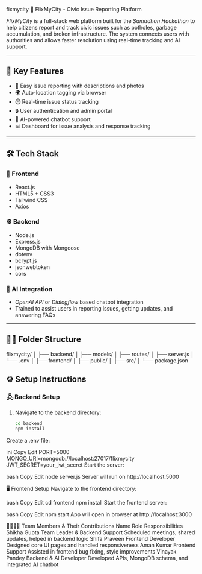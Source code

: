 fixmycity
🌆 FlixMyCity - Civic Issue Reporting Platform

*FlixMyCity* is a full-stack web platform built for the *Samadhan Hackathon* to help citizens report and track civic issues such as potholes, garbage accumulation, and broken infrastructure. The system connects users with authorities and allows faster resolution using real-time tracking and AI support.

---

## 🚀 Key Features

- 📌 Easy issue reporting with descriptions and photos
- 🌍 Auto-location tagging via browser
- ⏱️ Real-time issue status tracking
- 🔒 User authentication and admin portal
- 🤖 AI-powered chatbot support
- 📊 Dashboard for issue analysis and response tracking

---

## 🛠️ Tech Stack

### 🎨 Frontend
- React.js
- HTML5 + CSS3
- Tailwind CSS
- Axios

### ⚙️ Backend
- Node.js
- Express.js
- MongoDB with Mongoose
- dotenv
- bcrypt.js
- jsonwebtoken
- cors

### 🧠 AI Integration
- *OpenAI API* or *Dialogflow* based chatbot integration
- Trained to assist users in reporting issues, getting updates, and answering FAQs

---

## 🧑‍💻 Folder Structure

flixmycity/
│
├── backend/
│ ├── models/
│ ├── routes/
│ ├── server.js
│ └── .env
│
├── frontend/
│ ├── public/
│ ├── src/
│ └── package.json


## ⚙️ Setup Instructions

### 🖧 Backend Setup

1. Navigate to the backend directory:
   ```bash
   cd backend
   npm install
Create a .env file:

ini
Copy
Edit
PORT=5000
MONGO_URI=mongodb://localhost:27017/flixmycity
JWT_SECRET=your_jwt_secret
Start the server:

bash
Copy
Edit
node server.js
Server will run on http://localhost:5000

🖥️ Frontend Setup
Navigate to the frontend directory:

bash
Copy
Edit
cd frontend
npm install
Start the frontend server:

bash
Copy
Edit
npm start
App will open in browser at http://localhost:3000

👨‍👩‍👧‍👦 Team Members & Their Contributions
Name	Role	Responsibilities
Shikha Gupta	Team Leader & Backend Support	Scheduled meetings, shared updates, helped in backend logic
Shifa Praveen	Frontend Developer	Designed core UI pages and handled responsiveness
Aman Kumar	Frontend Support	Assisted in frontend bug fixing, style improvements
Vinayak Pandey	Backend & AI Developer	Developed APIs, MongoDB schema, and integrated AI chatbot
